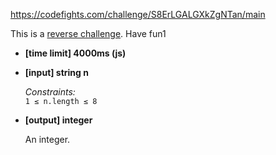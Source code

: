 https://codefights.com/challenge/S8ErLGALGXkZgNTan/main
<p>This is a <a href="keyword://reverse-challenge">reverse challenge</a>. Have fun1</p>
<ul>
<li><strong>[time limit] 4000ms (js)</strong></li>
</ul>
<ul>
<li>
<p><strong>[input] string n</strong></p>
<p><em>Constraints:</em><br>
<code>1 ≤ n.length ≤ 8</code></p>
</li>
<li>
<p><strong>[output] integer</strong></p>
<p>An integer.</p>
</li>
</ul>

